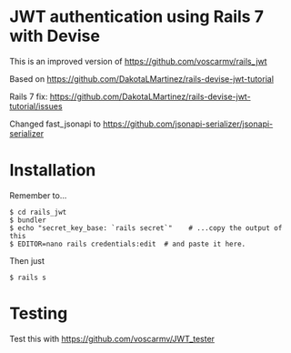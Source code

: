 # JWT authentication using Rails 7 with Devise

This is an improved version of https://github.com/voscarmv/rails_jwt

Based on https://github.com/DakotaLMartinez/rails-devise-jwt-tutorial

Rails 7 fix: https://github.com/DakotaLMartinez/rails-devise-jwt-tutorial/issues

Changed fast_jsonapi to https://github.com/jsonapi-serializer/jsonapi-serializer

# Installation

Remember to...

```
$ cd rails_jwt
$ bundler
$ echo "secret_key_base: `rails secret`"    # ...copy the output of this
$ EDITOR=nano rails credentials:edit  # and paste it here.
```
Then just

```
$ rails s
```

# Testing

Test this with https://github.com/voscarmv/JWT_tester

